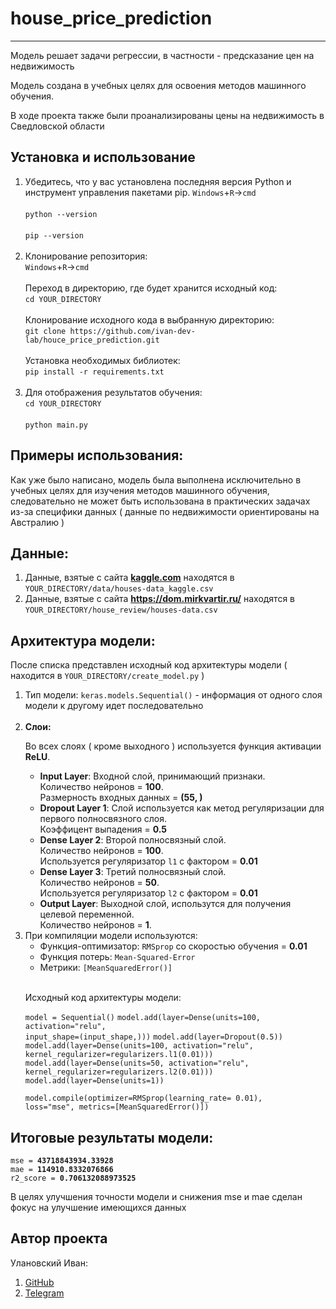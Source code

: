 <h1> house_price_prediction </h1>
<hr>
<p>Модель решает задачи регрессии, в частности - предсказание цен на недвижимость</p>
<p>Модель создана в учебных целях для освоения методов машинного обучения.</p>
<p>В ходе проекта также были проанализированы цены на недвижимость в Сведловской области</p>
<h2>Установка и использование</h2>
<ol>
<li>Убедитесь, что у вас установлена последняя версия Python и инструмент управления пакетами pip.
<code>Windows</code>+<code>R</code>-><code>cmd</code>
<br><br>
<code>python --version</code>
<br><br>
<code>pip --version</code>
</li>
<br>
<li>Клонирование репозитория:<br>
<code>Windows</code>+<code>R</code>-><code>cmd</code>
<br><br>
Переход в директорию, где будет хранится исходный код:<br>
<code>cd YOUR_DIRECTORY</code>
<br><br>
Клонирование исходного кода в выбранную директорию:<br>
<code>git clone https://github.com/ivan-dev-lab/houce_price_prediction.git</code>
<br><br>
Установка необходимых библиотек:<br>
<code>pip install -r requirements.txt</code></li>
<br>
<li>Для отображения результатов обучения:
<br>
<code>cd YOUR_DIRECTORY</code>
<br><br>
<code>python main.py</code></li>
</ol>
<h2>Примеры использования:</h2>
<p>Как уже было написано, модель была выполнена исключительно в учебных целях для изучения методов машинного обучения, следовательно не может быть использована в практических задачах из-за специфики данных ( данные по недвижимости ориентированы на Австралию )</p>
<h2>Данные:</h2>
<ol>
<li>Данные, взятые с сайта <b><a href="https://www.kaggle.com/datasets/shree1992/housedata?select=data.csv">kaggle.com</a></b> находятся в <code>YOUR_DIRECTORY/data/houses-data_kaggle.csv</code> </li>
<li>Данные, взятые с сайта <b><a href="https://dom.mirkvartir.ru/%D0%A1%D0%B2%D0%B5%D1%80%D0%B4%D0%BB%D0%BE%D0%B2%D1%81%D0%BA%D0%B0%D1%8F+%D0%BE%D0%B1%D0%BB%D0%B0%D1%81%D1%82%D1%8C/%D0%97%D0%B0%D0%B3%D0%BE%D1%80%D0%BE%D0%B4%D0%BD%D0%B0%D1%8F+%D0%BD%D0%B5%D0%B4%D0%B2%D0%B8%D0%B6%D0%B8%D0%BC%D0%BE%D1%81%D1%82%D1%8C/">https://dom.mirkvartir.ru/</a></b> находятся в <code>YOUR_DIRECTORY/house_review/houses-data.csv</code> </li>
</ol>
<h2>Архитектура модели:</h2>
<p>После списка представлен исходный код архитектуры модели ( находится в <code>YOUR_DIRECTORY/create_model.py</code> )</p>
<ol>
<li>Тип модели: <code>keras.models.Sequential()</code> - информация от одного слоя модели к другому идет последовательно</li>
<br>
<li><b>Слои:</b>
    <p>Во всех слоях ( кроме выходного ) используется функция активации <b>ReLU</b>.</p>
    <ul>
        <li><b>Input Layer</b>: Входной слой, принимающий признаки.<br>Количество нейронов = <b>100</b>.<br>Размерность входных данных = <b>(55, )</b> </li>
        <li><b>Dropout Layer 1</b>: Слой используется как метод регуляризации для первого полносвязного слоя.<br>Коэффицент выпадения = <b>0.5</b></li>
        <li><b>Dense Layer 2</b>: Второй полносвязный слой.<br>Количество нейронов = <b>100</b>.<br>Используется регуляризатор <code>l1</code> с фактором = <b>0.01</b></li>
        <li><b>Dense Layer 3</b>: Третий полносвязный слой.<br>Количество нейронов = <b>50</b>.<br>Используется регуляризатор <code>l2</code> с фактором = <b>0.01</b></li>
        <li><b>Output Layer</b>: Выходной слой, использутся для получения целевой переменной.<br>Количество нейронов = <b>1</b>.</li>
    </ul>
</li>
<li>При компиляции модели используются:
<ul>
    <li>Функция-оптимизатор: <code>RMSprop</code> со скоростью обучения = <b>0.01</b></li>
    <li>Функция потерь: <code>Mean-Squared-Error</code></li>
    <li>Метрики: <code>[MeanSquaredError()]</code></li>
</ul>
</li>
<br>
<p>Исходный код архитектуры модели:</p>

<code>model = Sequential()</code>
<code>model.add(layer=Dense(units=100, activation="relu", input_shape=(input_shape,)))</code>
<code>model.add(layer=Dropout(0.5))</code>
<code>model.add(layer=Dense(units=100, activation="relu", kernel_regularizer=regularizers.l1(0.01)))</code>
<code>model.add(layer=Dense(units=50, activation="relu", kernel_regularizer=regularizers.l2(0.01)))</code>
<code>model.add(layer=Dense(units=1))</code>

<code>model.compile(optimizer=RMSprop(learning_rate= 0.01), loss="mse", metrics=[MeanSquaredError()])</code>

</ol>
<h2>Итоговые результаты модели:</h2>
<code>mse = <b>43718843934.33928</b></code><br>
<code>mae = <b>114910.8332076866</b></code><br>
<code>r2_score = <b>0.706132088973525</b></code>

<p>В целях улучшения точности модели и снижения mse и mae сделан фокус на улучшение имеющихся данных</p>
<h2>Автор проекта</h2>
<p>Улановский Иван:</p>
<ol>
<li><a href="https://github.com/ivan-dev-lab">GitHub</a></li>
<li><a href="https://t.me/ivan_ne_chik06">Telegram</a></li>
</ol>